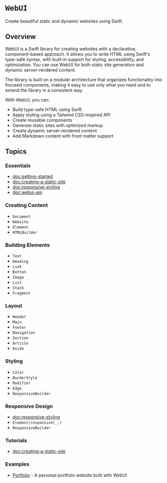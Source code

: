 # ``WebUI``

Create beautiful static and dynamic websites using Swift.

## Overview

WebUI is a Swift library for creating websites with a declarative, component-based approach. It allows you to write HTML using Swift's type-safe syntax, with built-in support for styling, accessibility, and optimization. You can use WebUI for both static site generation and dynamic server-rendered content.

The library is built on a modular architecture that organizes functionality into focused components, making it easy to use only what you need and to extend the library in a consistent way.

With WebUI, you can:
- Build type-safe HTML using Swift
- Apply styling using a Tailwind CSS-inspired API
- Create reusable components
- Generate static sites with optimized markup
- Create dynamic server-rendered content
- Add Markdown content with front matter support

## Topics

### Essentials

- <doc:getting-started>
- <doc:creating-a-static-site>
- <doc:responsive-styling>
- <doc:webui-api>

### Creating Content

- ``Document``
- ``Website``
- ``Element``
- ``HTMLBuilder``

### Building Elements

- ``Text``
- ``Heading``
- ``Link``
- ``Button``
- ``Image``
- ``List``
- ``Stack``
- ``Fragment``

### Layout

- ``Header``
- ``Main``
- ``Footer``
- ``Navigation``
- ``Section``
- ``Article``
- ``Aside``

### Styling

- ``Color``
- ``BorderStyle``
- ``Modifier``
- ``Edge``
- ``ResponsiveBuilder``

### Responsive Design

- <doc:responsive-styling>
- ``Element/responsive(_:)``
- ``ResponsiveBuilder``

### Tutorials

- <doc:creating-a-static-site>

### Examples

- [Portfolio](https://github.com/maclong9/portfolio) - A personal portfolio website built with WebUI
